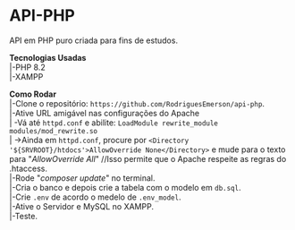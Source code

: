 # API-PHP
API em PHP puro criada para fins de estudos.

 **Tecnologias Usadas**  
|-PHP 8.2  
|-XAMPP  
  
 **Como Rodar**  
|-Clone o repositório: `https://github.com/RodriguesEmerson/api-php`.  
|-Ative URL amigável nas configurações do Apache  
|  -Vá até `httpd.conf` e abilite: `LoadModule rewrite_module modules/mod_rewrite.so`    
|     ->Ainda em `httpd.conf`, procure por `<Directory '${SRVROOT}/htdocs'>AllowOverride None</Directory>` e mude para o texto para "*AllowOverride All*" //Isso permite que o Apache respeite as regras do .htaccess.    
|-Rode "*composer update*" no terminal.  
|-Cria o banco e depois crie a tabela com o modelo em `db.sql`.  
|-Crie `.env` de acordo o medelo de `.env_model`.  
|-Ative o Servidor e MySQL no XAMPP.  
|-Teste.